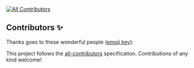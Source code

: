 
[![All Contributors](https://img.shields.io/badge/all_contributors-1-orange.svg?style=flat-square)](#contributors)

## Contributors ✨

Thanks goes to these wonderful people ([emoji key](https://allcontributors.org/docs/en/emoji-key)):

<!-- ALL-CONTRIBUTORS-LIST:START - Do not remove or modify this section -->
<!-- prettier-ignore -->
<!-- <table>
  <tr>
    <td align="center"><a href="https://viveksharmaui.js.org"><img src="https://avatars1.githubusercontent.com/u/28563357?v=4" width="100px;" alt="Vivek Anand Sharma"/><br /><sub><b>Vivek Anand Sharma</b></sub></a><br /><a href="#infra-viveksharmaui" title="Infrastructure (Hosting, Build-Tools, etc)">🚇</a> <a href="https://github.com/viveksharmaui/Portfolio/commits?author=viveksharmaui" title="Code">💻</a> <a href="https://github.com/viveksharmaui/Portfolio/commits?author=viveksharmaui" title="Tests">⚠️</a> <a href="https://github.com/viveksharmaui/Portfolio/commits?author=viveksharmaui" title="Documentation">📖</a> <a href="https://github.com/viveksharmaui/Portfolio/issues?q=author%3Aviveksharmaui" title="Bug reports">🐛</a></td>
  </tr>
</table> -->

<!-- ALL-CONTRIBUTORS-LIST:END -->

This project follows the [all-contributors](https://github.com/all-contributors/all-contributors) specification. Contributions of any kind welcome!